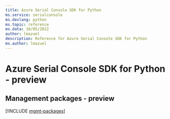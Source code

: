 ```yaml
---
title: Azure Serial Console SDK for Python
ms.service: serialconsole
ms.devlang: python
ms.topic: reference
ms.data: 10/05/2022
author: lmazuel
description: Reference for Azure Serial Console SDK for Python
ms.author: lmazuel
---
```

# Azure Serial Console SDK for Python - preview

## Management packages - preview
[!INCLUDE [mgmt-packages](serial-console-mgmt-index.md)]
